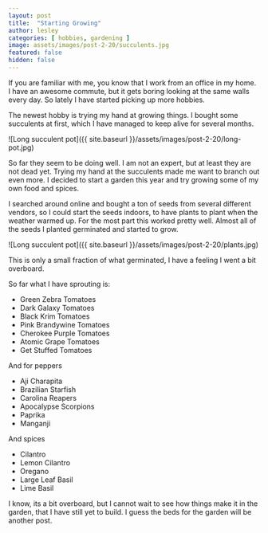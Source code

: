 ```yaml
---
layout: post
title:  "Starting Growing"
author: lesley
categories: [ hobbies, gardening ]
image: assets/images/post-2-20/succulents.jpg
featured: false
hidden: false
---
```


If you are familiar with me, you know that I work from an office in my home. I have an awesome commute, but it gets boring looking at the same walls every day. So lately I have started picking up more hobbies. 

The newest hobby is trying my hand at growing things. I bought some succulents at first, which I have managed to keep alive for several months. 

![Long succulent pot]({{ site.baseurl }}/assets/images/post-2-20/long-pot.jpg)

So far they seem to be doing well. I am not an expert, but at least they are not dead yet. Trying my hand at the succulents made me want to branch out even more. I decided to start a garden this year and try growing some of my own food and spices. 

I searched around online and bought a ton of seeds from several different vendors, so I could start the seeds indoors, to have plants to plant when the weather warmed up. For the most part this worked pretty well. Almost all of the seeds I planted germinated and started to grow. 

![Long succulent pot]({{ site.baseurl }}/assets/images/post-2-20/plants.jpg)

This is only a small fraction of what germinated, I have a feeling I went a bit overboard. 

So far what I have sprouting is:

* Green Zebra Tomatoes
* Dark Galaxy Tomatoes
* Black Krim Tomatoes
* Pink Brandywine Tomatoes
* Cherokee Purple Tomatoes
* Atomic Grape Tomatoes
* Get Stuffed Tomatoes

And for peppers

* Aji Charapita
* Brazilian Starfish
* Carolina Reapers
* Apocalypse Scorpions
* Paprika
* Manganji

And spices

* Cilantro
* Lemon Cilantro
* Oregano
* Large Leaf Basil
* Lime Basil


I know, its a bit overboard, but I cannot wait to see how things make it in the garden, that I have still yet to build. I guess the beds for the garden will be another post. 
